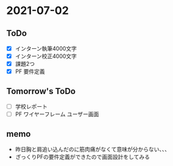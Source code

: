 # 2021-07-02

## ToDo
- [x] インターン執筆4000文字
- [x] インターン校正4000文字
- [x] 課題2つ
- [x] PF 要件定義
## Tomorrow's ToDo
- [ ] 学校レポート
- [ ] PF ワイヤーフレーム ユーザー画面

## memo
- 昨日胸と肩追い込んだのに筋肉痛がなくて意味が分からない、、、
- ざっくりPFの要件定義ができたので画面設計をしてみる


